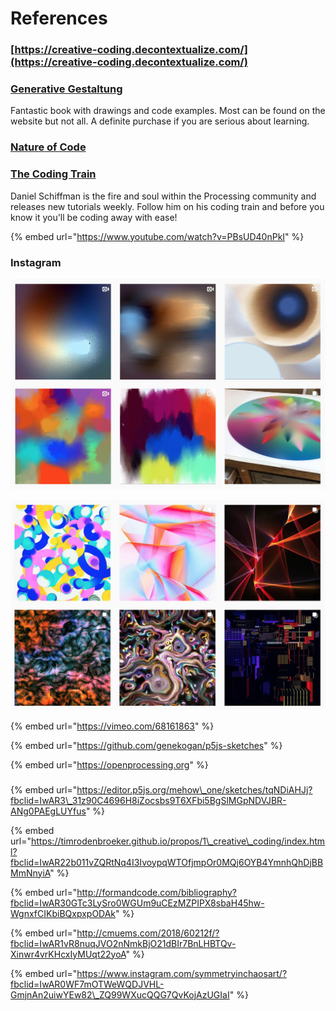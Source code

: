 # References

### [https://creative-coding.decontextualize.com/](https://creative-coding.decontextualize.com/)

### [Generative Gestaltung](http://www.generative-gestaltung.de/2/)

Fantastic book with drawings and code examples. Most can be found on the website but not all. A definite purchase if you are serious about learning. 

### [Nature of Code](http://natureofcode.com/%20)

### [The Coding Train](https://www.youtube.com/user/shiffman/videos)

Daniel Schiffman is the fire and soul within the Processing community and releases new tutorials weekly. Follow him on his coding train and before you know it you'll be coding away with ease!

{% embed url="https://www.youtube.com/watch?v=PBsUD40nPkI" %}

### Instagram

![@zach.lieberman](../../.gitbook/assets/screenshot-2019-09-22-at-21.54.25.png)

![@manoloide](../../.gitbook/assets/screenshot-2019-09-22-at-21.52.58.png)

{% embed url="https://vimeo.com/68161863" %}

{% embed url="https://github.com/genekogan/p5js-sketches" %}

{% embed url="https://openprocessing.org" %}





### 

{% embed url="https://editor.p5js.org/mehow\_one/sketches/tqNDiAHJj?fbclid=IwAR3\_31z90C4696H8iZocsbs9T6XFbi5BgSlMGpNDVJBR-ANg0PAEgLUYfus" %}

{% embed url="https://timrodenbroeker.github.io/propos/1\_creative\_coding/index.html?fbclid=IwAR22b011vZQRtNq4I3IvoypqWTOfjmpOr0MQj6OYB4YmnhQhDjBBMmNnyiA" %}

{% embed url="http://formandcode.com/bibliography?fbclid=IwAR30GTc3LySro0WGUm9uCEzMZPIPX8sbaH45hw-WgnxfCIKbiBQxpxpODAk" %}

{% embed url="http://cmuems.com/2018/60212f/?fbclid=IwAR1vR8nuqJVO2nNmkBjO21dBIr7BnLHBTQv-Xinwr4vrKHcxIyMUqt22yoA" %}

{% embed url="https://www.instagram.com/symmetryinchaosart/?fbclid=IwAR0WF7mOTWeWQDJVHL-GmjnAn2uiwYEw82\_ZQ99WXucQQG7QvKojAzUGIaI" %}

